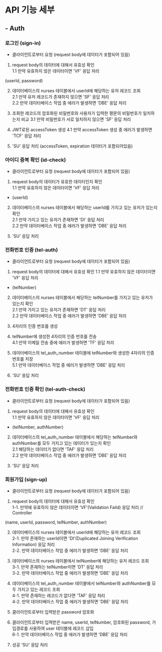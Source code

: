 # API 기능 세부
  
## - Auth
  
### 로그인 (sign-in) 
  
- 클라이언트로부터 요청 (request body에 데이터가 포함되어 있음)  
  
1. request body의 데이터에 대해서 유효성 확인  
1.1 만약 유효하지 않은 데이터이면 'VF' 응답 처리  
  
(userId, password)  
  
2. 데이터베이스의 nurses 테이블에서 userId에 해당하는 유저 레코드 조회  
2.1 만약 유저 레코드가 존재하지 않으면 'SF' 응답 처리  
2.2 만약 데이터베이스 작업 중 에러가 발생하면 'DBE' 응답 처리  
  
3. 조회한 레코드의 암호화된 비밀번호와 사용자가 입력한 평문의 비밀번호가 일치하는지 비교
3.1 만약 비밀번호가 서로 일치하지 않으면 'SF' 응답 처리

4. JWT로된 accessToken 생성
4.1 만약 accessToken 생성 중 에러가 발생하면 'TCF' 응답 처리

5. 'SU' 응답 처리 (accessToken, expiration 데이터가 포함되어있음)  

### 아이디 중복 확인 (id-check) 

- 클라이언트로부터 요청 (request body에 데이터가 포함되어 있음)  
  
1. request body의 데이터가 유효한 데이터인지 확인  
1.1 만약 유효하지 않은 데이터이면 'VF' 응답 처리  
  
- (userId)  
  
2. 데이터베이스의 nurses 테이블에서 해당하는 userId를 가지고 있는 유저가 있는지 확인  
2.1 만약 가지고 있는 유저가 존재하면 'DI' 응답 처리  
2.2 만약 데이터베이스 작업 중 에러가 발생하면 'DBE' 응답 처리  
  
3. 'SU' 응답 처리  

### 전화번호 인증 (tel-auth) 
  
- 클라이언트로부터 요청 (request body에 데이터가 포함되어 있음)  
  
1. request body의 데이터에 대해서 유효성 확인
1.1 만약 유효하지 않은 데이터이면 'VF' 응답 처리  
  
- (telNumber)  
  
2. 데이터베이스의 nurses 테이블에서 해당하는 telNumber를 가지고 있는 유저가 있는지 확인  
2.1 만약 가지고 있는 유저가 존재하면 'DT' 응답 처리  
2.2 만약 데이터베이스 작업 중 에러가 발생하면 'DBE' 응답 처리  
  
3. 4자리의 인증 번호를 생성  
  
4. telNumber에 생성한 4자리의 인증 번호를 전송  
4.1 만약 이메일 전송 중에 에러가 발생하면 'TF' 응답 처리  
  
5. 데이터베이스의 tel_auth_number 테이블에 telNumber와 생성한 4자리의 인증 번호를 저장  
5.1 만약 데이터베이스 작업 중 에러가 발생하면 'DBE' 응답 처리  
  
6. 'SU' 응답 처리  

### 전화번호 인증 확인 (tel-auth-check) 
  
- 클라이언트로부터 요청 (request body에 데이터가 포함되어 있음)  
  
1. request body의 데이터에 대해서 유효성 확인  
1.1 만약 유효하지 않은 데이터이면 'VF' 응답 처리  
  
- (telNumber, authNumber)  
  
2. 데이터베이스의 tel_auth_number 테이블에서 해당하는 telNumber와 authNumber를 모두 가지고 있는 데이터가 있는지 확인  
2.1 해당하는 데이터가 없다면 'TAF' 응답 처리  
2.2 만약 데이터베이스 작업 중 에러가 발생하면 'DBE' 응답 처리  
  
3. 'SU' 응답 처리  

### 회원가입 (sign-up)

- 클라이언트로부터 요청 (request body에 데이터가 포함되어 있음)

1. request body의 데이터에 대해서 유효성 확인  
1-1. 만약에 유효하지 않은 데이터이면 'VF'(Validation Faild) 응답 처리 // Controller

(name, userId, password, telNumber, authNumber)

2. 데이터베이스의 nurses 테이블에서 userId에 해당하는 유저 레코드 조회  
2-1. 만약 존재하는 userId이면 'DI'(Duplicated Joining Verification Information) 응답 처리  
2-2. 만약 데이터베이스 작업 중 에러가 발생하면 'DBE' 응답 처리

3. 데이터베이스의 nurses 테이블에서 telNumber에 해당하는 유저 레코드 조회  
3-1. 만약 존재하는 telNumber이면 'DT' 응답 처리  
3-2. 만약 데이터베이스 작업 중 에러가 발생하면 'DBE' 응답 처리

4. 데이터베이스의 tel_auth_number 테이블에서 telNumber와 authNumber를 모두 가지고 있는 레코드 조회  
4-1. 만약 존재하는 레코드가 없다면 'TAF' 응답 처리  
4-2. 만약 데이터베이스 작업 중 에러가 발생하면 'DBE' 응답 처리

5. 클라이언트로부터 입력받은 password 암호화

6. 클라이언트로부터 입력받은 name, userId, telNumber, 암호화된 password, 가입경로를 사용하여 user 테이블에 레코드 삽입  
6-1. 만약 데이터베이스 작업 중 에러가 발생하면 'DBE' 응답 처리

7. 성공 'SU' 응답 처리